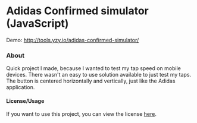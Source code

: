 # Adidas Confirmed simulator (JavaScript)
Demo: http://tools.yzy.io/adidas-confirmed-simulator/

### About
Quick project I made, because I wanted to test my tap speed on mobile devices.
There wasn't an easy to use solution available to just test my taps. The button is centered horizontally and vertically, just like the Adidas application.

#### License/Usage
If you want to use this project, you can view the license <a href="https://github.com/yzyio/adidas-stock-checker/blob/master/LICENSE.txt">here</a>.